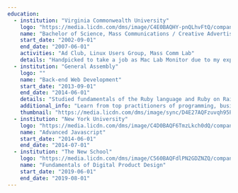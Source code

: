 ```yaml
---
education:
  - institution: "Virginia Commonwealth University"
    logo: "https://media.licdn.com/dms/image/C4E0BAQHY-pnQLhvFtQ/company-logo_100_100/0/1630600618760/virginia_commonwealth_university_logo?e=1725494400&v=beta&t=9JX-Sml6gaQSwifkuiUqwAFvQ-XtknCeVxX13sGmaXk"
    name: "Bachelor of Science, Mass Communications / Creative Advertising / Media Studies / Art Direction"
    start_date: "2002-09-01"
    end_date: "2007-06-01"
    activities: "Ad Club, Linux Users Group, Mass Comm Lab"
    details: "Handpicked to take a job as Mac Lab Monitor due to my expertise in Mac OS, PC networking, concepting, and design. Supervised and maintained the Macintosh Lab for all Mass Communications majors. Assisted people in concepting their ideas, troubleshooting issues, and broadening my own knowledge."
  - institution: "General Assembly"
    logo: ""
    name: "Back-end Web Development"
    start_date: "2013-09-01"
    end_date: "2014-06-01"
    details: "Studied fundamentals of the Ruby language and Ruby on Rails framework."
    additional_info: "Learn from top practitioners of programming, business, and design at General Assembly."
    thumbnail: "https://media.licdn.com/dms/image/sync/D4E27AQFzuvqh95PKrA/articleshare-shrink_160/0/1711217661716?e=1718053200&v=beta&t=s6WdyNGu1UHr9dNMrJe-dwHRB8-FuSoSlCQiWy4BUKk"
  - institution: "New York University"
    logo: "https://media.licdn.com/dms/image/C4D0BAQF6TmzLkch0dQ/company-logo_100_100/0/1630556159190/new_york_university_logo?e=1725494400&v=beta&t=hSzPxRXg4lnyAZJwAk1_aOpBA8rvE78GsraxwXfw62w"
    name: "Advanced Javascript"
    start_date: "2014-06-01"
    end_date: "2014-07-01"
  - institution: "The New School"
    logo: "https://media.licdn.com/dms/image/C560BAQFdlPN2GDZNZQ/company-logo_100_100/0/1630603907744/the_new_school_logo?e=1725494400&v=beta&t=5SRqoj5ZoTZRQj8ttzgSDLL4RGRx_I5CRWQ0G-ottPE"
    name: "Fundamentals of Digital Product Design"
    start_date: "2019-06-01"
    end_date: "2019-08-01"
---
```

